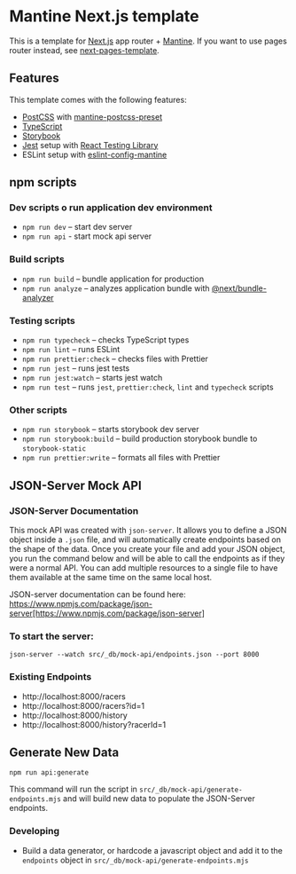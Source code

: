 # Mantine Next.js template

This is a template for [Next.js](https://nextjs.org/) app router + [Mantine](https://mantine.dev/).
If you want to use pages router instead, see [next-pages-template](https://github.com/mantinedev/next-pages-template).

## Features

This template comes with the following features:

- [PostCSS](https://postcss.org/) with [mantine-postcss-preset](https://mantine.dev/styles/postcss-preset)
- [TypeScript](https://www.typescriptlang.org/)
- [Storybook](https://storybook.js.org/)
- [Jest](https://jestjs.io/) setup with [React Testing Library](https://testing-library.com/docs/react-testing-library/intro)
- ESLint setup with [eslint-config-mantine](https://github.com/mantinedev/eslint-config-mantine)

## npm scripts

### Dev scripts o run application dev environment

- `npm run dev` – start dev server
- `npm run api` - start mock api server

### Build scripts

- `npm run build` – bundle application for production
- `npm run analyze` – analyzes application bundle with [@next/bundle-analyzer](https://www.npmjs.com/package/@next/bundle-analyzer)

### Testing scripts

- `npm run typecheck` – checks TypeScript types
- `npm run lint` – runs ESLint
- `npm run prettier:check` – checks files with Prettier
- `npm run jest` – runs jest tests
- `npm run jest:watch` – starts jest watch
- `npm run test` – runs `jest`, `prettier:check`, `lint` and `typecheck` scripts

### Other scripts

- `npm run storybook` – starts storybook dev server
- `npm run storybook:build` – build production storybook bundle to `storybook-static`
- `npm run prettier:write` – formats all files with Prettier

## JSON-Server Mock API

### JSON-Server Documentation

This mock API was created with `json-server`. It allows you to define a JSON object inside a `.json` file, and will automatically create endpoints based on the shape of the data. Once you create your file and add your JSON object, you run the command below and will be able to call the endpoints as if they were a normal API. You can add multiple resources to a single file to have them available at the same time on the same local host.

JSON-server documentation can be found here: https://www.npmjs.com/package/json-server[https://www.npmjs.com/package/json-server]

### To start the server:

`json-server --watch src/_db/mock-api/endpoints.json --port 8000`

### Existing Endpoints

- http://localhost:8000/racers
- http://localhost:8000/racers?id=1
- http://localhost:8000/history
- http://localhost:8000/history?racerId=1

## Generate New Data

`npm run api:generate`

This command will run the script in `src/_db/mock-api/generate-endpoints.mjs` and will build new data to populate the JSON-Server endpoints.

### Developing

- Build a data generator, or hardcode a javascript object and add it to the `endpoints` object in `src/_db/mock-api/generate-endpoints.mjs`
